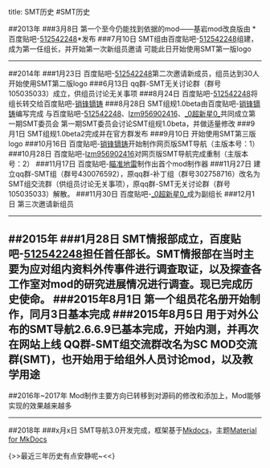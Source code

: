 title: SMT历史
#SMT历史

##2013年
###3月8日
第一个至今仍能找到依据的mod——基岩mod改良版由 *百度贴吧-[512542248][1]*发布
###7月10日
SMT组由百度贴吧-[512542248][1]组建，成为第一任组长，并开始第一次新组员邀请
可能此日开始使用SMT第一版logo

---
##2014年
###1月23日
百度贴吧-[512542248][1]第二次邀请新成员，组员达到30人
开始使用SMT第二版logo
###6月13日
qq群-SMT无关讨论群（群号105035033）成立，供组员讨论无关事项
###8月24日
百度贴吧-[512542248][1]将组长转交给百度贴吧-[销锋镝铸][2]
###8月28日
SMT组规1.0beta由百度贴吧-[销锋镝铸][2]编写完成
与百度贴吧-[512542248][1]、[lzm956902416][3]、[\_0超新星0\_][4]共同成立第一期SMT委员会
第一期SMT委员会讨论SMT组规1.0beta，并做适量修改
###9月1日
SMT组规1.0beta2完成并在官方群发布
###9月10日
开始使用SMT第三版logo
###10月16日
百度贴吧-[销锋镝铸][2]开始制作网页版SMT导航（主版本号：1）
###10月28日
百度贴吧-[lzm956902416][3]对网页版SMT导航完成重制（主版本号：2）
###11月17日
百度贴吧-[瞄准地雷][5]制作出首个mod制作器
###11月27日
建立qq群-SMT组（群号430076592），原qq群-补丁组（群号302758716）改名为SMT组交流群（供组员讨论无关事项），原qq群-SMT无关讨论群（群号105035033）解散。
###11月30日
百度贴吧-[\_0超新星0\_][4]成为副组长
###12月1日
第三次邀请新组员

---
##2015年
###1月28日
SMT情报部成立，百度贴吧-[512542248][1]担任首任部长。SMT情报部在当时主要为应对组内资料外传事件进行调查取证，以及探查各工作室对mod的研究进展情况进行调查。现已完成历史使命。
###2015年8月1日
第一个组员花名册开始制作，同月3日基本完成
###2015年8月5日
用于对外公布的SMT导航2.6.6.9已基本完成，开始内测，并再次在网站上线
QQ群-SMT组交流群改名为SC MOD交流群(SMT)，也开始用于给组外人员讨论mod，以及教学用途
---
##2016年~2017年
Mod制作主要方向已转移到对源码的修改和添加上，Mod能够实现的效果越来越多

---
##2018年
###x月x日
SMT导航3.0开发完成，框架基于[Mkdocs][6]，主题[Material for MkDocs][7]

{>>最近三年历史有点安静呢~<<}  

[1]: http://tieba.baidu.com/home/main/?un=512542248
[2]: http://tieba.baidu.com/home/main/?un=销锋镝铸
[3]: http://tieba.baidu.com/home/main/?un=lzm956902416
[4]: http://tieba.baidu.com/home/main/?un=_0超新星0_
[5]: http://tieba.baidu.com/home/main/?un=瞄准地雷
[6]: http://www.mkdocs.org/
[7]: https://squidfunk.github.io/mkdocs-material/

<script>
$("article a[href^='http']:not([target])").attr("target","_blank");
</script>